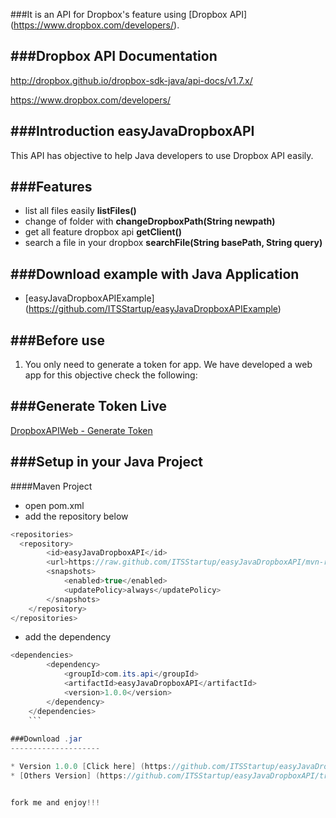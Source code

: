###It is an API for Dropbox's feature using [Dropbox API] (https://www.dropbox.com/developers/).  

###Dropbox API Documentation 
---------------------

http://dropbox.github.io/dropbox-sdk-java/api-docs/v1.7.x/


https://www.dropbox.com/developers/

###Introduction easyJavaDropboxAPI
--------------------
This API has objective to help Java developers to use Dropbox API easily.

###Features
--------------------

* list all files easily **listFiles()**
* change of folder with **changeDropboxPath(String newpath)**
* get all feature dropbox api **getClient()**
* search a file in your dropbox **searchFile(String basePath, String query)**

###Download example with Java Application 
--------------------

* [easyJavaDropboxAPIExample] (https://github.com/ITSStartup/easyJavaDropboxAPIExample)

###Before use
--------------------

1. You only need to generate a token for app. We have developed a web app for this objective check the following:

###Generate Token Live
--------------------

[DropboxAPIWeb - Generate Token](http://apps.camilolopes.com.br/dpboxapiweb/)

###Setup in your Java Project
--------------------

####Maven Project
* open pom.xml 
* add the repository below
```java
<repositories>
  <repository>
        <id>easyJavaDropboxAPI</id>
        <url>https://raw.github.com/ITSStartup/easyJavaDropboxAPI/mvn-repo</url>
        <snapshots>
            <enabled>true</enabled>
            <updatePolicy>always</updatePolicy>
        </snapshots>
    </repository>
</repositories>
```

* add the dependency 
```java
<dependencies>
		<dependency>
			<groupId>com.its.api</groupId>
			<artifactId>easyJavaDropboxAPI</artifactId>
			<version>1.0.0</version>
		</dependency>
	</dependencies>
	```
	
###Download .jar 
--------------------

* Version 1.0.0 [Click here] (https://github.com/ITSStartup/easyJavaDropboxAPI/blob/mvn-repo/com/its/api/easyJavaDropboxAPI/1.0.0/easyJavaDropboxAPI-1.0.0.jar?raw=true)
* [Others Version] (https://github.com/ITSStartup/easyJavaDropboxAPI/tree/mvn-repo/com/its/api/easyJavaDropboxAPI)


fork me and enjoy!!!




